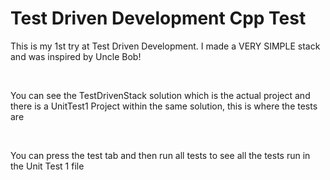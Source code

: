# Test Driven Development Cpp Test
 
This is my 1st try at Test Driven Development. I made a VERY SIMPLE stack and was inspired by Uncle Bob!

<br>

You can see the TestDrivenStack solution which is the actual project and there is a UnitTest1 Project within the same solution, this is where the tests are

<br>


You can press the test tab and then run all tests to see all the tests run in the Unit Test 1 file

